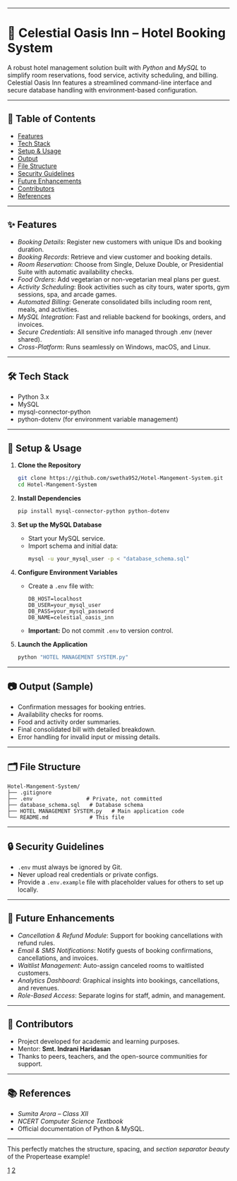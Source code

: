 
***

# 🌌 Celestial Oasis Inn – Hotel Booking System

A robust hotel management solution built with *Python* and *MySQL* to simplify room reservations, food service, activity scheduling, and billing.  
Celestial Oasis Inn features a streamlined command-line interface and secure database handling with environment-based configuration.

***

## 📖 Table of Contents

- [Features](#-features)
- [Tech Stack](#-tech-stack)
- [Setup & Usage](#-setup--usage)
- [Output](#-output)
- [File Structure](#-file-structure)
- [Security Guidelines](#-security-guidelines)
- [Future Enhancements](#-future-enhancements)
- [Contributors](#-contributors)
- [References](#-references)

***

## ✨ Features

- *Booking Details*: Register new customers with unique IDs and booking duration.
- *Booking Records*: Retrieve and view customer and booking details.
- *Room Reservation*: Choose from Single, Deluxe Double, or Presidential Suite with automatic availability checks.
- *Food Orders*: Add vegetarian or non-vegetarian meal plans per guest.
- *Activity Scheduling*: Book activities such as city tours, water sports, gym sessions, spa, and arcade games.
- *Automated Billing*: Generate consolidated bills including room rent, meals, and activities.
- *MySQL Integration*: Fast and reliable backend for bookings, orders, and invoices.
- *Secure Credentials*: All sensitive info managed through .env (never shared).
- *Cross-Platform*: Runs seamlessly on Windows, macOS, and Linux.

***

## 🛠️ Tech Stack

- Python 3.x
- MySQL
- mysql-connector-python
- python-dotenv (for environment variable management)

***

## 🚀 Setup & Usage

1. **Clone the Repository**
   ```bash
   git clone https://github.com/swetha952/Hotel-Mangement-System.git
   cd Hotel-Mangement-System
   ```

2. **Install Dependencies**
   ```bash
   pip install mysql-connector-python python-dotenv
   ```

3. **Set up the MySQL Database**
   - Start your MySQL service.
   - Import schema and initial data:
     ```bash
     mysql -u your_mysql_user -p < "database_schema.sql"
     ```

4. **Configure Environment Variables**
   - Create a `.env` file with:
     ```
     DB_HOST=localhost
     DB_USER=your_mysql_user
     DB_PASS=your_mysql_password
     DB_NAME=celestial_oasis_inn
     ```
   - **Important:** Do not commit `.env` to version control.

5. **Launch the Application**
   ```bash
   python "HOTEL MANAGEMENT SYSTEM.py"
   ```

***

## 📷 Output (Sample)

- Confirmation messages for booking entries.
- Availability checks for rooms.
- Food and activity order summaries.
- Final consolidated bill with detailed breakdown.
- Error handling for invalid input or missing details.

***

## 🗂️ File Structure

```
Hotel-Mangement-System/
├── .gitignore
├── .env                 # Private, not committed
├── database_schema.sql   # Database schema
├── HOTEL MANAGEMENT SYSTEM.py   # Main application code
└── README.md             # This file
```

***

## 🔒 Security Guidelines

- `.env` must always be ignored by Git.
- Never upload real credentials or private configs.
- Provide a `.env.example` file with placeholder values for others to set up locally.

***

## 🔮 Future Enhancements

- *Cancellation & Refund Module*: Support for booking cancellations with refund rules.
- *Email & SMS Notifications*: Notify guests of booking confirmations, cancellations, and invoices.
- *Waitlist Management*: Auto-assign canceled rooms to waitlisted customers.
- *Analytics Dashboard*: Graphical insights into bookings, cancellations, and revenues.
- *Role-Based Access*: Separate logins for staff, admin, and management.

***

## 👥 Contributors

- Project developed for academic and learning purposes.
- Mentor: **Smt. Indrani Haridasan**
- Thanks to peers, teachers, and the open-source communities for support.

***

## 📚 References

- *Sumita Arora – Class XII*
- *NCERT Computer Science Textbook*
- Official documentation of Python & MySQL.

***

This perfectly matches the structure, spacing, and *section separator beauty* of the Propertease example!

[1](https://ppl-ai-file-upload.s3.amazonaws.com/web/direct-files/attachments/images/83948908/e683469d-aaaa-48e9-b796-72ecfd27f0db/1000014940.jpg)
[2](https://ppl-ai-file-upload.s3.amazonaws.com/web/direct-files/attachments/images/83948908/100bd29b-e068-403d-ab5d-89feaab8ef01/1000014955.jpg)
